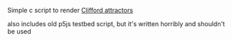 Simple c script to render [Clifford attractors](https://paulbourke.net/fractals/clifford/)

also includes old p5js testbed script, but it's written horribly and shouldn't be used
